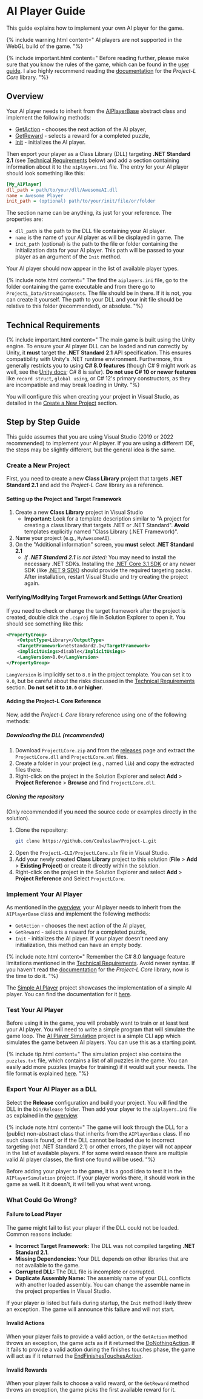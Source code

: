 <link rel='stylesheet' href='../css/markdown-alert.css'/>
<link rel='stylesheet' href='../css/code-highlight.css'/>

# AI Player Guide

This guide explains how to implement your own AI player for the game.

{% include warning.html content="
AI players are not supported in the WebGL build of the game.
"%}

{% include important.html content="
Before reading further, please make sure that you know the rules of the game, which can be found in the [user guide](../UserDocs/index). I also highly recommend reading the [documentation](../TechnicalDocs/core/index) for the *Project-L Core* library.
"%}

## Overview

Your AI player needs to inherit from the [AIPlayerBase](../ProjectLCoreDocs/html/T_ProjectLCore_Players_AIPlayerBase.htm) abstract class and implement the following methods:

- [GetAction](../ProjectLCoreDocs/html/M_ProjectLCore_Players_AIPlayerBase_GetAction.htm) - chooses the next action of the AI player,
- [GetReward](../ProjectLCoreDocs/html/M_ProjectLCore_Players_AIPlayerBase_GetReward.htm) - selects a reward for a completed puzzle,
- [Init](../ProjectLCoreDocs/html/M_ProjectLCore_Players_AIPlayerBase_Init.htm) - initializes the AI player.

Then export your player as a Class Library (DLL) targeting **.NET Standard 2.1** (see [Technical Requirements](#technical-requirements) below) and add a section containing information about it to the `aiplayers.ini` file. The entry for your AI player should look something like this:

```ini
[My_AIPlayer]
dll_path = path/to/your/dll/AwesomeAI.dll
name = Awesome Player
init_path = (optional) path/to/your/init/file/or/folder
```

The section name can be anything, its just for your reference. The properties are:

- `dll_path` is the path to the DLL file containing your AI player.
- `name` is the name of your AI player as will be displayed in game. The
- `init_path` (optional) is the path to the file or folder containing the initialization data for your AI player. This path will be passed to your player as an argument of the `Init` method.

Your AI player should now appear in the list of available player types.

{% include note.html content="
The find the `aiplayers.ini` file, go to the folder containing the game executable and from there go to `ProjectL_Data/StreamingAssets`. The file should be in there. If it is not, you can create it yourself. The path to your DLL and your init file should be relative to this folder (recommended), or absolute.
"%}

## Technical Requirements

{% include important.html content="
The main game is built using the Unity engine. To ensure your AI player DLL can be loaded and run correctly by Unity, it **must** target the **.NET Standard 2.1** API specification. This ensures compatibility with Unity's .NET runtime environment. Furthermore, this generally restricts you to using **C# 8.0 features** (though C# 9 might work as well, see the [Unity docs](https://docs.unity3d.com/Manual/csharp-compiler.html); C# 8 is safer). **Do not use C# 10 or newer features** like `record struct`, `global using`, or C# 12's primary constructors, as they are incompatible and may break loading in Unity.
"%}

You will configure this when creating your project in Visual Studio, as detailed in the [Create a New Project](#create-a-new-project) section.

## Step by Step Guide

This guide assumes that you are using Visual Studio (2019 or 2022 recommended) to implement your AI player. If you are using a different IDE, the steps may be slightly different, but the general idea is the same.

### Create a New Project

First, you need to create a new **Class Library** project that targets **.NET Standard 2.1** and add the _Project-L Core_ library as a reference.

#### Setting up the Project and Target Framework

1. Create a new **Class Library** project in Visual Studio
   - **Important:** Look for a template description similar to "A project for creating a class library that targets .NET or .NET Standard". **Avoid** templates explicitly named "Class Library (.NET Framework)".
2. Name your project (e.g., `MyAwesomeAI`).
3. On the "Additional information" screen, you **must** select **.NET Standard 2.1**
   - _If **.NET Standard 2.1** is not listed:_ You may need to install the necessary .NET SDKs. Installing the [.NET Core 3.1 SDK](https://dotnet.microsoft.com/en-us/download/dotnet/3.1) or any newer SDK (like [.NET 9 SDK](https://dotnet.microsoft.com/en-us/download/dotnet/9.0)) should provide the required targeting packs. After installation, restart Visual Studio and try creating the project again.

#### Verifying/Modifying Target Framework and Settings (After Creation)

If you need to check or change the target framework after the project is created, double click the `.csproj` file in Solution Explorer to open it. You should see something like this:

```xml
<PropertyGroup>
    <OutputType>Library</OutputType>
    <TargetFramework>netstandard2.1</TargetFramework>
    <ImplicitUsings>disable</ImplicitUsings>
    <LangVersion>8.0</LangVersion>
</PropertyGroup>
```

`LangVersion` is implicitly set to `8.0` in the project template. You can set it to `9.0`, but be careful about the risks discussed in the [Technical Requirements](#technical-requirements) section. **Do not set it to `10.0` or higher**.

#### Adding the Project-L Core Reference

Now, add the _Project-L Core_ library reference using one of the following methods:

##### Downloading the DLL (recommended)

1.  Download `ProjectLCore.zip` and from the [releases](https://github.com/Couleslaw/Project-L/releases/latest) page and extract the `ProjectLCore.dll` and `ProjectLCore.xml` files.
2.  Create a folder in your project (e.g., named `lib`) and copy the extracted files there.
3.  Right-click on the project in the Solution Explorer and select **Add** > **Project Reference** > **Browse** and find `ProjectLCore.dll`.

##### Cloning the repository

(Only recommended if you need the source code or examples directly in the solution).

1.  Clone the repository:
    ```bash
    git clone https://github.com/Couleslaw/Project-L.git
    ```
2.  Open the `ProjectL-CLI/ProjectLCore.sln` file in Visual Studio.
3.  Add your newly created **Class Library** project to this solution (**File** > **Add** > **Existing Project**) or create it directly within the solution.
4.  Right-click on the project in the Solution Explorer and select **Add** > **Project Reference** and Select `ProjectLCore`.

### Implement Your AI Player

As mentioned in the [overview](#overview), your AI player needs to inherit from the `AIPlayerBase` class and implement the following methods:

- `GetAction` - chooses the next action of the AI player,
- `GetReward` - selects a reward for a completed puzzle,
- `Init` - initializes the AI player. If your player doesn't need any initialization, this method can have an empty body.

{% include note.html content="
Remember the C# 8.0 language feature limitations mentioned in the [Technical Requirements](#technical-requirements). Avoid newer syntax. If you haven't read the [documentation](../TechnicalDocs/core/index) for the _Project-L Core_ library, now is the time to do it.
"%}

The [Simple AI Player](https://github.com/Couleslaw/Project-L/tree/master/ProjectL-CLI/SimpleAIPlayer) project showcases the implementation of a simple AI player. You can find the documentation for it [here](../SimpleAIPlayerDocs/index.html).

### Test Your AI Player

Before using it in the game, you will probably want to train or at least test your AI player. You will need to write a simple program that will simulate the game loop. The [AI Player Simulation](https://github.com/Couleslaw/Project-L/tree/master/ProjectL-CLI/AIPlayerSimulation) project is a simple CLI app which simulates the game between AI players. You can use this as a starting point.

{% include tip.html content="
The simulation project also contains the `puzzles.txt` file, which contains a list of all puzzles in the game. You can easily add more puzzles (maybe for training) if it would suit your needs. The file format is explained [here](../ProjectLCoreDocs/html/T_ProjectLCore_GameLogic_PuzzleParser.htm).
"%}

### Export Your AI Player as a DLL

Select the **Release** configuration and build your project. You will find the DLL in the `bin/Release` folder. Then add your player to the `aiplayers.ini` file as explained in the [overview](#overview).

{% include note.html content="
The game will look through the DLL for a (public) non-abstract class that inherits from the `AIPlayerBase` class. If no such class is found, or if the DLL cannot be loaded due to incorrect targeting (not .NET Standard 2.1) or other errors, the player will not appear in the list of available players. If for some weird reason there are multiple valid AI player classes, the first one found will be used.
"%}

Before adding your player to the game, it is a good idea to test it in the `AIPlayerSimulation` project. If your player works there, it should work in the game as well. It it doesn't, it will tell you what went wrong.

### What Could Go Wrong?

#### Failure to Load Player

The game might fail to list your player if the DLL could not be loaded. Common reasons include:

- **Incorrect Target Framework:** The DLL was not compiled targeting **.NET Standard 2.1**.
- **Missing Dependencies:** Your DLL depends on other libraries that are not available to the game.
- **Corrupted DLL:** The DLL file is incomplete or corrupted.
- **Duplicate Assembly Name:** The assembly name of your DLL conflicts with another loaded assembly. You can change the assemble name in the project properties in Visual Studio.

If your player _is_ listed but fails during startup, the `Init` method likely threw an exception. The game will announce this failure and will not start.

#### Invalid Actions

When your player fails to provide a valid action, or the `GetAction` method throws an exception, the game acts as if it returned the [DoNothingAction](https://couleslaw.github.io/Project-L/ProjectLCoreDocs/html/T_ProjectLCore_GameActions_DoNothingAction.htm). If it fails to provide a valid action during the finishes touches phase, the game will act as if it returned the [EndFinishesTouchesAction](https://couleslaw.github.io/Project-L/ProjectLCoreDocs/html/T_ProjectLCore_GameActions_EndFinishingTouchesAction.htm).

#### Invalid Rewards

When your player fails to choose a valid reward, or the `GetReward` method throws an exception, the game picks the first available reward for it.
